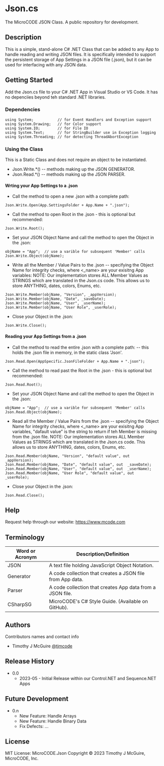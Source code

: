 # Json.cs

The MicroCODE JSON Class. A public repository for development.

## Description

This is a simple, stand-alone C# .NET Class that can be added to any App to 
handle reading and writing JSON files. It is specifically intended to support
the persistent storage of App Settings in a JSON file (.json), but it can be used
for interfacing with any JSON data.


## Getting Started

Add the Json.cs file to your C# .NET App in Visual Studio or VS Code.
It has no depenciies beyond teh standard .NET libraries.

### Dependencies

    using System;           // for Event Handlers and Exception support
    using System.Drawing;   // for Color support
    using System.IO;        // for File IO
    using System.Text;      // for StringBuilder use in Exception logging
    using System.Threading; // for detecting ThreadAbortException



### Using the Class

This is a Static Class and does not require an object to be instantiated.

* Json.Write.*() -- methods making up the JSON GENERATOR.
* Json.Read.*() -- methods making up the JSON PARSER.


#### Wrting your App Settings to a .json

* Call the method to open a new .json with a complete path:

```
Json.Write.Open(App.SettingsFolder + App.Name + ".json");
```

* Call the method to open Root in the .json - this is optional but recommended:

```
Json.Write.Root();
```

* Set your JSON Object Name and call the method to open the Object in the .json:

```
objName = "App";  // use a varible for subsequent 'Member' calls
Json.Write.Object(objName);
```

* Write all the Member / Value Pairs to the  .json 
-- specifying the Object Name for integrity checks, where <_name> are your exisitng App variables:
NOTE: Our implementation stores ALL Member Values as STRINGS which are translated in the Json.cs code.
This allows us to store ANYTHING, dates, colors, Enums, etc.

```
Json.Write.Member(objName, "Version", _appVersion);
Json.Write.Member(objName, "Date", _saveDate);
Json.Write.Member(objName, "User", _userName);
Json.Write.Member(objName, "User Role", _userRole);
```

* Close your Object in the .json:

```
Json.Write.Close();
```

#### Reading your App Settings from a .json

* Call the method to read the entire .json with a complete path:
-- this holds the .json file in memory, in the static class 'Json'.

```
Json.Read.Open(AppSpecific.JsonFileFolder + App.Name + ".json");
```

* Call the method to read past the Root in the .json - this is optional but recommended:

```
Json.Read.Root();
```

* Set your JSON Object Name and call the method to open the Object in the .json:

```
objName = "App";  // use a varible for subsequent 'Member' calls
Json.Read.Object(objName);
```

* Read all the Member / Value Pairs from the  .json 
-- specifying the Object Name for integrity checks, where <_name> are your exisitng App variables, 
"dafault value" is the string to return if teh Member is missing from the .json file.
NOTE: Our implementation stores ALL Member Values as STRINGS which are translated in the Json.cs code.
This allows us to store ANYTHING, dates, colors, Enums, etc.

```
Json.Read.Member(objName, "Version", "default value", out _appVersion);
Json.Read.Member(objName, "Date", "default value", out  _saveDate);
Json.Read.Member(objName, "User", "default value", out  _userName);
Json.Read.Member(objName, "User Role", "default value", out  _userRole);
```

* Close your Object in the .json:

```
Json.Read.Close();
```


## Help

Request help through our website: https://www.mcode.com 



## Terminology

| Word or Acronym	| Description/Definition                                |
|-------------------|-------------------------------------------------------|
|  JSON   	        | A text file holding JavaScript Object Notation.
|  Generator        | A code collection that creates a JSON file from App data.
|  Parser           |A code collection that creates App data from a JSON file.
|  CSharpSG         | MicroCODE's C# Style Guide. (Available on GitHub).



## Authors

Contributors names and contact info

* Timothy J McGuire [@tjmcode](https://github.com/tjmcode)


## Release History

* 0.0
    * 2023-05 - Initial Release within our Control.NET and Sequence.NET Apps


## Future Development

* 0.n
    * New Feature: Handle Arrays
    * New Feature: Handle Binary Data
    * Fix Defects: ...

## License

MIT License: MicroCODE.Json
Copyright © 2023
Timothy J McGuire, MicroCODE, Inc.
                       
